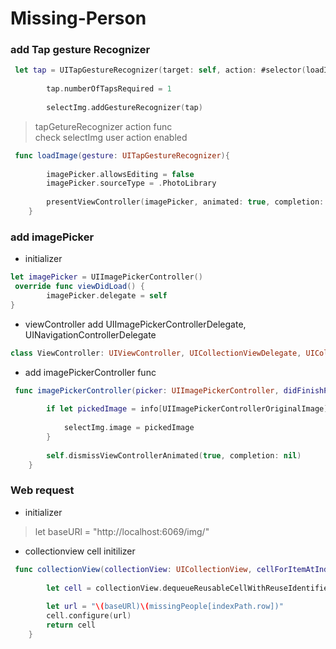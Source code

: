 # Missing-Person

### add Tap gesture Recognizer 

```swift
 let tap = UITapGestureRecognizer(target: self, action: #selector(loadImage(_:)))
        
        tap.numberOfTapsRequired = 1
        
        selectImg.addGestureRecognizer(tap)
```

> tapGetureRecognizer action func  <br>
  check selectImg user action enabled

```swift
 func loadImage(gesture: UITapGestureRecognizer){
        
        imagePicker.allowsEditing = false
        imagePicker.sourceType = .PhotoLibrary
        
        presentViewController(imagePicker, animated: true, completion: nil)
    }
```

### add imagePicker 

* initializer 
```swift
let imagePicker = UIImagePickerController()
 override func viewDidLoad() {
        imagePicker.delegate = self
}
```

* viewController add  UIImagePickerControllerDelegate, UINavigationControllerDelegate 
```swift
class ViewController: UIViewController, UICollectionViewDelegate, UICollectionViewDataSource,UIImagePickerControllerDelegate, UINavigationControllerDelegate
```


* add imagePickerController func 
```swift
 func imagePickerController(picker: UIImagePickerController, didFinishPickingMediaWithInfo info: [String : AnyObject]) {
        
        if let pickedImage = info[UIImagePickerControllerOriginalImage] as? UIImage {
            
            selectImg.image = pickedImage
        }
        
        self.dismissViewControllerAnimated(true, completion: nil)
    }
```

### Web request 
* initializer 
> let baseURl = "http://localhost:6069/img/"

* collectionview cell initilizer
```swift
 func collectionView(collectionView: UICollectionView, cellForItemAtIndexPath indexPath: NSIndexPath) -> UICollectionViewCell {
      
        let cell = collectionView.dequeueReusableCellWithReuseIdentifier("PersonCell", forIndexPath: indexPath) as! PersonCell
        
        let url = "\(baseURl)\(missingPeople[indexPath.row])"
        cell.configure(url)
        return cell
    }
```

